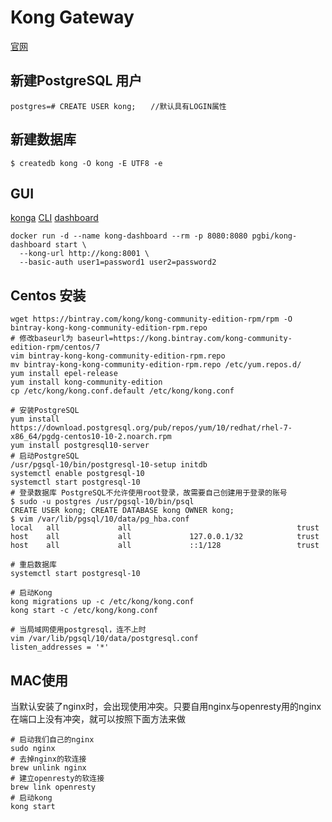# Kong Gateway

[官网](https://getkong.org)

## 新建PostgreSQL 用户
~~~
postgres=# CREATE USER kong;　　//默认具有LOGIN属性
~~~

## 新建数据库
~~~
$ createdb kong -O kong -E UTF8 -e
~~~

## GUI
[konga](https://github.com/pantsel/konga)
[CLI](https://github.com/limingxinleo/kong-phalcon)
[dashboard](https://github.com/PGBI/kong-dashboard)

~~~
docker run -d --name kong-dashboard --rm -p 8080:8080 pgbi/kong-dashboard start \
  --kong-url http://kong:8001 \
  --basic-auth user1=password1 user2=password2
~~~

## Centos 安装
~~~
wget https://bintray.com/kong/kong-community-edition-rpm/rpm -O bintray-kong-kong-community-edition-rpm.repo
# 修改baseurl为 baseurl=https://kong.bintray.com/kong-community-edition-rpm/centos/7
vim bintray-kong-kong-community-edition-rpm.repo
mv bintray-kong-kong-community-edition-rpm.repo /etc/yum.repos.d/
yum install epel-release
yum install kong-community-edition
cp /etc/kong/kong.conf.default /etc/kong/kong.conf

# 安装PostgreSQL
yum install https://download.postgresql.org/pub/repos/yum/10/redhat/rhel-7-x86_64/pgdg-centos10-10-2.noarch.rpm
yum install postgresql10-server
# 启动PostgreSQL
/usr/pgsql-10/bin/postgresql-10-setup initdb
systemctl enable postgresql-10
systemctl start postgresql-10
# 登录数据库 PostgreSQL不允许使用root登录，故需要自己创建用于登录的账号
$ sudo -u postgres /usr/pgsql-10/bin/psql
CREATE USER kong; CREATE DATABASE kong OWNER kong;
$ vim /var/lib/pgsql/10/data/pg_hba.conf
local   all             all                                     trust
host    all             all             127.0.0.1/32            trust
host    all             all             ::1/128                 trust

# 重启数据库
systemctl start postgresql-10

# 启动Kong
kong migrations up -c /etc/kong/kong.conf
kong start -c /etc/kong/kong.conf

# 当局域网使用postgresql，连不上时
vim /var/lib/pgsql/10/data/postgresql.conf
listen_addresses = '*'
~~~

## MAC使用
当默认安装了nginx时，会出现使用冲突。只要自用nginx与openresty用的nginx在端口上没有冲突，就可以按照下面方法来做
~~~
# 启动我们自己的nginx
sudo nginx
# 去掉nginx的软连接
brew unlink nginx
# 建立openresty的软连接
brew link openresty
# 启动kong
kong start
~~~